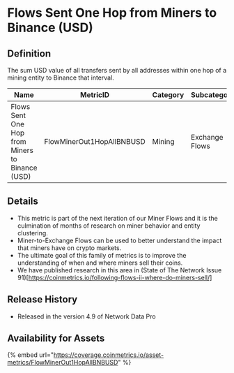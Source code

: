 # Flows Sent One Hop from Miners to Binance (USD)

## Definition

The sum USD value of all transfers sent by all addresses within one hop of a mining entity to Binance that interval.

| Name                                            | MetricID                  | Category | Subcategory    | Type | Unit | Interval |
| ----------------------------------------------- | ------------------------- | -------- | -------------- | ---- | ---- | -------- |
| Flows Sent One Hop from Miners to Binance (USD) | FlowMinerOut1HopAllBNBUSD | Mining   | Exchange Flows | Sum  | USD  | 1 day    |

## Details

* This metric is part of the next iteration of our Miner Flows and it is the culmination of months of research on miner behavior and entity clustering.
* Miner-to-Exchange Flows can be used to better understand the impact that miners have on crypto markets.
* The ultimate goal of this family of metrics is to improve the understanding of when and where miners sell their coins.
* We have published research in this area in (State of The Network Issue 91)\[https://coinmetrics.io/following-flows-ii-where-do-miners-sell/]

## Release History

* Released in the version 4.9 of Network Data Pro

## Availability for Assets

{% embed url="https://coverage.coinmetrics.io/asset-metrics/FlowMinerOut1HopAllBNBUSD" %}
